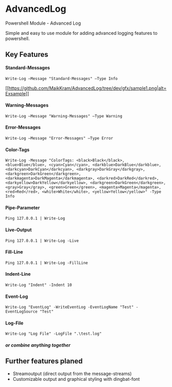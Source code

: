 ﻿# AdvancedLog
Powershell Module - Advanced Log

Simple and easy to use module for adding advanced logging features to powershell.

## Key Features

#### Standard-Messages
`Write-Log –Message "Standard-Messages" –Type Info`

[[https://github.com/MaikKram/AdvancedLog/tree/dev/gfx/sample1.png|alt=Exsample]]

#### Warning-Messages
`Write-Log –Message "Warning-Messages" –Type Warning`

#### Error-Messages
`Write-Log –Message "Error-Messages" –Type Error`

#### Color-Tags
`Write-Log -Message "ColorTags: <black>Black</black>, <blue>Blue</blue>, <cyan>Cyan</cyan>, <darkblue>DarkBlue</darkblue>, <darkcyan>DarkCyan</darkcyan>, <darkgray>DarkGray</darkgray>, <darkgreen>DarkGreen</darkgreen>, <darkmagenta>DarkMagenta</darkmagenta>, <darkred>DarkRed</darkred>, <darkyellow>DarkYellow</darkyellow>, <darkgreen>DarkGreen</darkgreen>, <gray>Gray</gray>, <green>Green</green>, <magenta>Magenta</magenta>, <red>Red</red>, <white>White</white>, <yellow>Yellow</yellow>" -Type Info`

#### Pipe-Parameter
`Ping 127.0.0.1 | Write-Log`

#### Live-Output
`Ping 127.0.0.1 | Write-Log -Live`

#### Fill-Line
`Ping 127.0.0.1 | Write-Log -FillLine`

#### Indent-Line
`Write-Log "Indent" -Indent 10`

#### Event-Log
`Write-Log "EventLog" -WriteEventLog -EventLogName "Test" -EventLogSource "Test"`

#### Log-File 
`Write-Log "Log File" -LogFile ".\test.log"`

##### or combine anything together


## Further features planed

* Streamoutput (direct output from the message-streams)
* Customizable output and graphical styling with dingbat-font
